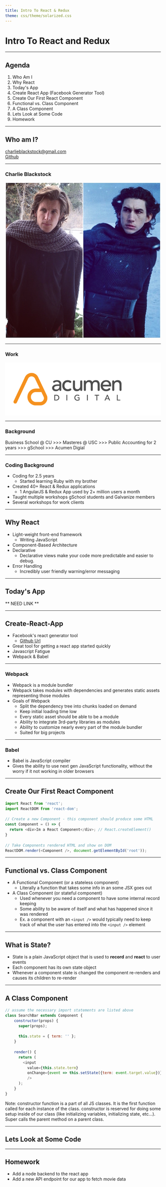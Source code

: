 ```yaml
---
title: Intro To React & Redux
theme: css/theme/solarized.css
---
```


# Intro To React and Redux

---

## Agenda

1. Who Am I
1. Why React
1. Today's App
1. Create React App (Facebook Generator Tool)
1. Create Our First React Component
1. Functional vs. Class Component
1. A Class Component
1. Lets Look at Some Code
1. Homework

---

## Who am I?

charlieblackstock@gmail.com <br>
[Github](https://github.com/blackstc)

----

### Charlie Blackstock

![](./kylo-ren.jpg)

----

### Work

![](./acumen-logo.png)

----

### Background

Business School @ CU >>> Masteres @ USC >>> Public Accounting for 2 years >>> gSchool >>> Acumen Digial

----

### Coding Background

* Coding for 2.5 years
  * Started learning Ruby with my brother
* Created 40+ React & Redux applications
  * 1 AngularJS & Redux App used by 2+ million users a month
* Taught multiple workshops gSchool students and Galvanize members
* Several workshops for work clients

---

## Why React

* Light-weight front-end framework
  * Writing JavaScript
* Component-Based Architecture
* Declarative
  * Declarative views make your code more predictable and easier to debug.
* Error Handling
  * Incredibly user friendly warning/error messaging

---

## Today's App

** NEED LINK **

---

## Create-React-App
* Facebook's react generator tool
  * [Github Url](https://github.com/facebookincubator/create-react-app)
* Great tool for getting a react app started quickly
* Javascript Fatigue
* Webpack & Babel

----

### Webpack

* Webpack is a module bundler
* Webpack takes modules with dependencies and generates static assets representing those modules
* Goals of Webpack
  * Split the dependency tree into chunks loaded on demand
  * Keep initial loading time low
  * Every static asset should be able to be a module
  * Ability to integrate 3rd-party libraries as modules
  * Ability to customize nearly every part of the module bundler
  * Suited for big projects

----

### Babel

  * Babel is JavaScript compiler
  * Gives the ability to use next gen JavaScript functionality, without the worry if it not working in older browsers

---

## Create Our First React Component

```javascript
import React from 'react';
import ReactDOM from 'react-dom';

// Create a new Component - this component should produce some HTML
const Component = () => {
  return <div>Im a React Component</div>; // React.createElement()
}

// Take Components rendered HTML and show on DOM
ReactDOM.render(<Component />, document.getElementById('root'));
```

---

## Functional vs. Class Component
* A Functional Component (or a stateless component)
  * Literally a function that takes some info in an some JSX goes out
* A Class Component (or stateful component)
  * Used whenever you need a component to have some internal record keeping
  * Some ability to be aware of itself and what has happened since it was rendered
  * Ex. a component with an `<input />` would typically need to keep track of what the user has entered into the `<input />` element

---

##  What is State?

* State is a plain JavaScript object that is used to **record** and **react** to user events
* Each component has its own state object
* Whenever a component state is changed the component re-renders and causes its children to re-render

---

## A Class Component

```javascript
// assume the necessary import statements are listed above
class SearchBar extends Component {
    constructor(props) {
      super(props);

      this.state = { term: '' };
    }

    render() {
      return (
        <input
          value={this.state.term}
          onChange={event => this.setState({term: event.target.value})}
          />
      );
    }
}
```
Note: constructor function is a part of all JS classes.  It is the first function called for each instance of the class.  constructor is reserved for doing some setup inside of our class (like initializing variables, initializing state, etc...).  Super calls the parent method on a parent class.

---

## Lets Look at Some Code

---

## Homework
* Add a node backend to the react app
* Add a new API endpoint for our app to fetch movie data
